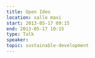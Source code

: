 ```yaml
---
title: Open Ideo
location: salle maxi
start: 2013-05-17 09:15
end: 2013-05-17 10:15
type: Talk
speaker: 
topic: sustainable-development
---
```


